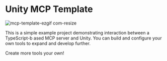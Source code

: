 # Unity MCP Template
![mcp-template-ezgif com-resize](https://github.com/user-attachments/assets/eb51b904-3301-4c88-9f7d-8ca3333024f3)

This is a simple example project demonstrating interaction between a TypeScript-b
ased MCP server and Unity. You can build and configure your own tools to expand and develop further.

Create more tools your own!
